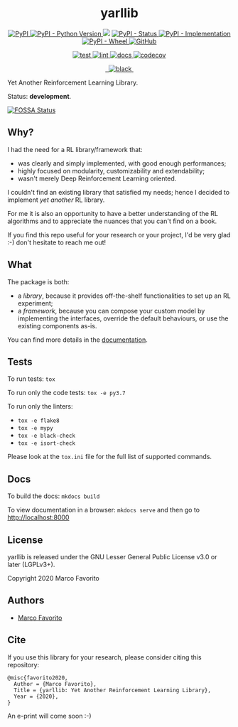 <h1 align="center">
  <b>yarllib</b>
</h1>

<p align="center">
  <a href="https://pypi.org/project/yarllib">
    <img alt="PyPI" src="https://img.shields.io/pypi/v/yarllib">
  </a>
  <a href="https://pypi.org/project/yarllib">
    <img alt="PyPI - Python Version" src="https://img.shields.io/pypi/pyversions/yarllib" />
  </a>
<a href="https://app.fossa.com/projects/git%2Bgithub.com%2Fmarcofavorito%2Fyarllib?ref=badge_shield" alt="FOSSA Status"><img src="https://app.fossa.com/api/projects/git%2Bgithub.com%2Fmarcofavorito%2Fyarllib.svg?type=shield"/></a>
  <a href="">
    <img alt="PyPI - Status" src="https://img.shields.io/pypi/status/yarllib" />
  </a>
  <a href="">
    <img alt="PyPI - Implementation" src="https://img.shields.io/pypi/implementation/yarllib">
  </a>
  <a href="">
    <img alt="PyPI - Wheel" src="https://img.shields.io/pypi/wheel/yarllib">
  </a>
  <a href="https://github.com/marcofavorito/yarllib/blob/master/LICENSE">
    <img alt="GitHub" src="https://img.shields.io/github/license/marcofavorito/yarllib">
  </a>
</p>
<p align="center">
  <a href="">
    <img alt="test" src="https://github.com/marcofavorito/yarllib/workflows/test/badge.svg">
  </a>
  <a href="">
    <img alt="lint" src="https://github.com/marcofavorito/yarllib/workflows/lint/badge.svg">
  </a>
  <a href="">
    <img alt="docs" src="https://github.com/marcofavorito/yarllib/workflows/docs/badge.svg">
  </a>
  <a href="https://codecov.io/gh/marcofavorito/yarllib">
    <img alt="codecov" src="https://codecov.io/gh/marcofavorito/yarllib/branch/master/graph/badge.svg?token=FG3ATGP5P5">
  </a>
</p>
<p align="center">
  <a href="https://img.shields.io/badge/flake8-checked-blueviolet">
    <img alt="" src="https://img.shields.io/badge/flake8-checked-blueviolet">
  </a>
  <a href="https://img.shields.io/badge/mypy-checked-blue">
    <img alt="" src="https://img.shields.io/badge/mypy-checked-blue">
  </a>
  <a href="https://img.shields.io/badge/code%20style-black-black">
    <img alt="black" src="https://img.shields.io/badge/code%20style-black-black" />
  </a>
  <a href="https://www.mkdocs.org/">
    <img alt="" src="https://img.shields.io/badge/docs-mkdocs-9cf">
  </a>
</p>


Yet Another Reinforcement Learning Library.

Status: **development**.


[![FOSSA Status](https://app.fossa.com/api/projects/git%2Bgithub.com%2Fmarcofavorito%2Fyarllib.svg?type=large)](https://app.fossa.com/projects/git%2Bgithub.com%2Fmarcofavorito%2Fyarllib?ref=badge_large)

## Why?

I had the need for a RL library/framework that:
- was clearly and simply implemented, with good enough performances;
- highly focused on modularity, customizability and extendability;
- wasn't merely Deep Reinforcement Learning oriented.

I couldn't find an existing library that satisfied my needs; 
hence I decided to implement _yet another_ RL library.

For me it is also an opportunity to 
have a better understanding of the RL algorithms
and to appreciate the nuances that you can't find on a book.

If you find this repo useful for your research or your project,
I'd be very glad :-) don't hesitate to reach me out!

## What

The package is both:
- a _library_, because it provides off-the-shelf functionalities to
  set up an RL experiment;
- a _framework_, because you can compose your custom model by implementing
  the interfaces, override the default behaviours, or use the existing
  components as-is.   

You can find more details in the 
[documentation](https://marcofavorito.github.io/yarllib).

## Tests

To run tests: `tox`

To run only the code tests: `tox -e py3.7`

To run only the linters: 
- `tox -e flake8`
- `tox -e mypy`
- `tox -e black-check`
- `tox -e isort-check`

Please look at the `tox.ini` file for the full list of supported commands. 

## Docs

To build the docs: `mkdocs build`

To view documentation in a browser: `mkdocs serve`
and then go to [http://localhost:8000](http://localhost:8000)

## License

yarllib is released under the GNU Lesser General Public License v3.0 or later (LGPLv3+).

Copyright 2020 Marco Favorito

## Authors

- [Marco Favorito](https://marcofavorito.github.io/)

## Cite

If you use this library for your research, please consider citing this repository:

```
@misc{favorito2020,
  Author = {Marco Favorito},
  Title = {yarllib: Yet Another Reinforcement Learning Library},
  Year = {2020},
}
```
An e-print will come soon :-)